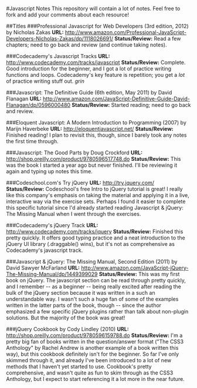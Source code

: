#Javascript Notes
This repository will contain a lot of notes. Feel free to fork and add your comments about each resource!

##Titles
###Professional Javascript for Web Developers (3rd edition, 2012) by Nicholas Zakas
**URL:** http://www.amazon.com/Professional-JavaScript-Developers-Nicholas-Zakas/dp/1118026691/
**Status/Review:** Read a few chapters; need to go back and review (and continue taking notes).

###Codecademy's Javascript Tracks
**URL:** http://www.codecademy.com/tracks/javascript
**Status/Review:** Complete. Good introduction for the beginner, and I got a lot of practice writing functions and loops. Codecademy's key feature is repetition; you get a *lot* of practice writing stuff out. *grin*

###Javascript: The Definitive Guide (6th edition, May 2011) by David Flanagan
**URL:** http://www.amazon.com/JavaScript-Definitive-Guide-David-Flanagan/dp/0596000480
**Status/Review:** Started reading; need to go back and review. 

###Eloquent Javascript: A Modern Introduction to Programming (2007) by Marijn Haverbeke
**URL:** http://eloquentjavascript.net/
**Status/Review:** Finished reading! I plan to revisit this, though, since I barely took any notes the first time through. 

###Javascript: The Good Parts by Doug Crockford
**URL:** http://shop.oreilly.com/product/9780596517748.do
**Status/Review:** This was the book I started a year ago but never finished. I'll be reviewing it again and typing up notes this time. 

###Codeschool.com's Try jQuery
**URL:** http://try.jquery.com/
**Status/Review:** Codeschool's free Intro to jQuery tutorial is great! I really like this company's emphasis on taking the material and applying it in a live, interactive way via the exercise sets. Perhaps I found it easier to complete this specific tutorial since I'd already started reading Javascript & jQuery: The Missing Manual when I went through the exercises. 

###Codecademy's jQuery Track
**URL:** http://www.codecademy.com/tracks/jquery
**Status/Review:** Finished this pretty quickly. It offers good typing practice and a neat introduction to the jQuery UI library (.draggable() wins), but it's not as comprehensive as Codecademy's javascript track. 

###Javascript & jQuery: The Missing Manual, Second Edition (2011) by David Sawyer McFarland
**URL:** http://www.amazon.com/JavaScript-jQuery-The-Missing-Manual/dp/1449399029
**Status/Review:** This was my first book on jQuery. The javascript section can be read through pretty quickly, and I remember -- as a beginner -- being really excited after reading the bulk of the jQuery section because it was written in a such an understandable way. I wasn't such a huge fan of some of the examples written in the latter parts of the book, though -- since the author emphasized a few specific jQuery plugins rather than talk about non-plugin solutions. But the majority of the book was great!

###jQuery Cookbook by Cody Lindley (2010)
**URL:** http://shop.oreilly.com/product/9780596159788.do
**Status/Review:** I'm a pretty big fan of books written in the question/answer format ("The CSS3 Anthology" by Rachel Andrew is another example of a book written this way), but this cookbook definitely isn't for the beginner. So far I've only skimmed through it, and already I've been introduced to a lot of new methods that I haven't yet started to use. Cookbook's pretty comprehensive, and wasn't quite as fun to skim through as the CSS3 Anthology, but I expect to start referencing it a lot more in the near future.